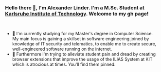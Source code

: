 
### Hello there 👋, I'm Alexander Linder. I'm a M.Sc. Student at [Karlsruhe Institute of Technology](https://kit.edu). Welcome to my gh page!

<br>

- 🌱 I'm currently studying for my Master's degree in Computer Science. My main focus is gaining a skillset in software engineering joined by knowledge of IT security and telematics, to enable me to create secure, well-engineered software running on the internet.
- 👯 Furthermore I'm trying to alleviate student pain and dread by creating browser extensions that improve the usage of the ILIAS System at KIT which is atrocious at times. You'll find them pinned.

<!--
**SeineEloquenz/SeineEloquenz** is a ✨ _special_ ✨ repository because its `README.md` (this file) appears on your GitHub profile.

Here are some ideas to get you started:

- 🔭 I’m currently working on ...
- 🌱 I’m currently learning ...
- 👯 I’m looking to collaborate on ...
- 🤔 I’m looking for help with ...
- 💬 Ask me about ...
- 📫 How to reach me: ...
- 😄 Pronouns: ...
- ⚡ Fun fact: ...
-->
